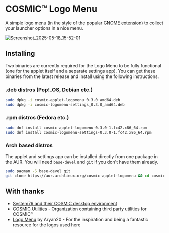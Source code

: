 # COSMIC™ Logo Menu

A simple logo menu (in the style of the popular [GNOME extension](https://github.com/Aryan20/Logomenu)) to collect your launcher options in a nice menu.

![Screenshot_2025-05-18_15-52-01](https://github.com/user-attachments/assets/ca1ccc8d-6705-4cad-ba1a-7b0e01ce7ec0)

## Installing

Two binaries are currently required for the Logo Menu to be fully functional (one for the applet itself and a separate settings app). You can get these binaries from the latest release and install using the following instructions.

### .deb distros (Pop!\_OS, Debian etc.)

```sh
sudo dpkg -i cosmic-applet-logomenu_0.3.0_amd64.deb
sudo dpkg -i cosmic-logomenu-settings_0.3.0_amd64.deb
```

### .rpm distros (Fedora etc.)

```sh
sudo dnf install cosmic-applet-logomenu-0.3.0-1.fc42.x86_64.rpm
sudo dnf install cosmic-logomenu-settings-0.3.0-1.fc42.x86_64.rpm
```

### Arch based distros

The applet and settings app can be installed directly from one package in the AUR. You will need `base-devel` and `git` if you don't have them already.

```sh
sudo pacman -S base-devel git
git clone https://aur.archlinux.org/cosmic-applet-logomenu && cd cosmic-applet-logomenu && makepkg -si
```

## With thanks
* [System76 and their COSMIC desktop environment](https://system76.com/cosmic/)
* [COSMIC Utilities](https://github.com/cosmic-utils/) - Organization containing third party utilities for COSMIC™
* [Logo Menu](https://github.com/Aryan20/Logomenu) by Aryan20 - For the inspiration and being a fantastic resource for the logos used here
